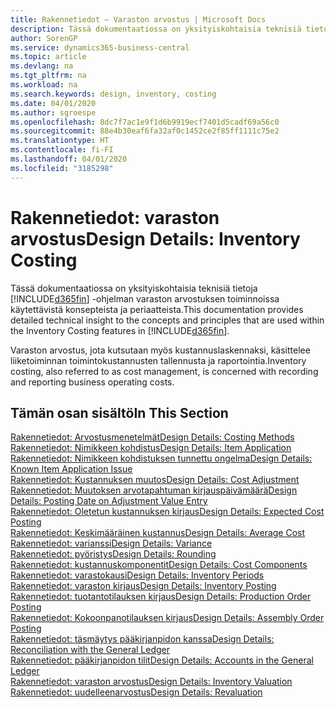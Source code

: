```yaml
---
title: Rakennetiedot – Varaston arvostus | Microsoft Docs
description: Tässä dokumentaatiossa on yksityiskohtaisia teknisiä tietoja Business Central -sovelluksen varaston arvostuksen toiminnoissa käytettävistä konsepteista ja periaatteista.
author: SorenGP
ms.service: dynamics365-business-central
ms.topic: article
ms.devlang: na
ms.tgt_pltfrm: na
ms.workload: na
ms.search.keywords: design, inventory, costing
ms.date: 04/01/2020
ms.author: sgroespe
ms.openlocfilehash: 8dc7f7ac1e9f1d6b9919ecf7401d5cadf69a56c0
ms.sourcegitcommit: 88e4b30eaf6fa32af0c1452ce2f85ff1111c75e2
ms.translationtype: HT
ms.contentlocale: fi-FI
ms.lasthandoff: 04/01/2020
ms.locfileid: "3185298"
---
```

# <a name="design-details-inventory-costing"></a><span data-ttu-id="2dfcf-103">Rakennetiedot: varaston arvostus</span><span class="sxs-lookup"><span data-stu-id="2dfcf-103">Design Details: Inventory Costing</span></span>
<span data-ttu-id="2dfcf-104">Tässä dokumentaatiossa on yksityiskohtaisia teknisiä tietoja [!INCLUDE[d365fin](includes/d365fin_md.md)] -ohjelman varaston arvostuksen toiminnoissa käytettävistä konsepteista ja periaatteista.</span><span class="sxs-lookup"><span data-stu-id="2dfcf-104">This documentation provides detailed technical insight to the concepts and principles that are used within the Inventory Costing features in [!INCLUDE[d365fin](includes/d365fin_md.md)].</span></span>  

<span data-ttu-id="2dfcf-105">Varaston arvostus, jota kutsutaan myös kustannuslaskennaksi, käsittelee liiketoiminnan toimintokustannusten tallennusta ja raportointia.</span><span class="sxs-lookup"><span data-stu-id="2dfcf-105">Inventory costing, also referred to as cost management, is concerned with recording and reporting business operating costs.</span></span>  

## <a name="in-this-section"></a><span data-ttu-id="2dfcf-106">Tämän osan sisältö</span><span class="sxs-lookup"><span data-stu-id="2dfcf-106">In This Section</span></span>  
[<span data-ttu-id="2dfcf-107">Rakennetiedot: Arvostusmenetelmät</span><span class="sxs-lookup"><span data-stu-id="2dfcf-107">Design Details: Costing Methods</span></span>](design-details-costing-methods.md)  
[<span data-ttu-id="2dfcf-108">Rakennetiedot: Nimikkeen kohdistus</span><span class="sxs-lookup"><span data-stu-id="2dfcf-108">Design Details: Item Application</span></span>](design-details-item-application.md)  
[<span data-ttu-id="2dfcf-109">Rakennetiedot: Nimikkeen kohdistuksen tunnettu ongelma</span><span class="sxs-lookup"><span data-stu-id="2dfcf-109">Design Details: Known Item Application Issue</span></span>](design-details-inventory-zero-level-open-item-ledger-entries.md)  
[<span data-ttu-id="2dfcf-110">Rakennetiedot: Kustannuksen muutos</span><span class="sxs-lookup"><span data-stu-id="2dfcf-110">Design Details: Cost Adjustment</span></span>](design-details-cost-adjustment.md)  
[<span data-ttu-id="2dfcf-111">Rakennetiedot: Muutoksen arvotapahtuman kirjauspäivämäärä</span><span class="sxs-lookup"><span data-stu-id="2dfcf-111">Design Details: Posting Date on Adjustment Value Entry</span></span>](design-details-inventory-adjustment-value-entry-posting-date.md)  
[<span data-ttu-id="2dfcf-112">Rakennetiedot: Oletetun kustannuksen kirjaus</span><span class="sxs-lookup"><span data-stu-id="2dfcf-112">Design Details: Expected Cost Posting</span></span>](design-details-expected-cost-posting.md)  
[<span data-ttu-id="2dfcf-113">Rakennetiedot: Keskimääräinen kustannus</span><span class="sxs-lookup"><span data-stu-id="2dfcf-113">Design Details: Average Cost</span></span>](design-details-average-cost.md)  
[<span data-ttu-id="2dfcf-114">Rakennetiedot: varianssi</span><span class="sxs-lookup"><span data-stu-id="2dfcf-114">Design Details: Variance</span></span>](design-details-variance.md)  
[<span data-ttu-id="2dfcf-115">Rakennetiedot: pyöristys</span><span class="sxs-lookup"><span data-stu-id="2dfcf-115">Design Details: Rounding</span></span>](design-details-rounding.md)  
[<span data-ttu-id="2dfcf-116">Rakennetiedot: kustannuskomponentit</span><span class="sxs-lookup"><span data-stu-id="2dfcf-116">Design Details: Cost Components</span></span>](design-details-cost-components.md)  
[<span data-ttu-id="2dfcf-117">Rakennetiedot: varastokausi</span><span class="sxs-lookup"><span data-stu-id="2dfcf-117">Design Details: Inventory Periods</span></span>](design-details-inventory-periods.md)  
[<span data-ttu-id="2dfcf-118">Rakennetiedot: varaston kirjaus</span><span class="sxs-lookup"><span data-stu-id="2dfcf-118">Design Details: Inventory Posting</span></span>](design-details-inventory-posting.md)  
[<span data-ttu-id="2dfcf-119">Rakennetiedot: tuotantotilauksen kirjaus</span><span class="sxs-lookup"><span data-stu-id="2dfcf-119">Design Details: Production Order Posting</span></span>](design-details-production-order-posting.md)  
[<span data-ttu-id="2dfcf-120">Rakennetiedot: Kokoonpanotilauksen kirjaus</span><span class="sxs-lookup"><span data-stu-id="2dfcf-120">Design Details: Assembly Order Posting</span></span>](design-details-assembly-order-posting.md)  
[<span data-ttu-id="2dfcf-121">Rakennetiedot: täsmäytys pääkirjanpidon kanssa</span><span class="sxs-lookup"><span data-stu-id="2dfcf-121">Design Details: Reconciliation with the General Ledger</span></span>](design-details-reconciliation-with-the-general-ledger.md)  
[<span data-ttu-id="2dfcf-122">Rakennetiedot: pääkirjanpidon tilit</span><span class="sxs-lookup"><span data-stu-id="2dfcf-122">Design Details: Accounts in the General Ledger</span></span>](design-details-accounts-in-the-general-ledger.md)  
[<span data-ttu-id="2dfcf-123">Rakennetiedot: varaston arvostus</span><span class="sxs-lookup"><span data-stu-id="2dfcf-123">Design Details: Inventory Valuation</span></span>](design-details-inventory-valuation.md)  
[<span data-ttu-id="2dfcf-124">Rakennetiedot: uudelleenarvostus</span><span class="sxs-lookup"><span data-stu-id="2dfcf-124">Design Details: Revaluation</span></span>](design-details-revaluation.md)
